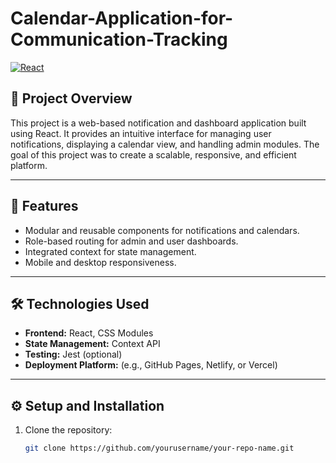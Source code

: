 # Calendar-Application-for-Communication-Tracking

[![React](https://img.shields.io/badge/React-18.2.0-blue)](https://reactjs.org/)  

## 🚀 Project Overview

This project is a web-based notification and dashboard application built using React. It provides an intuitive interface for managing user notifications, displaying a calendar view, and handling admin modules. The goal of this project was to create a scalable, responsive, and efficient platform.

---

## 🎯 Features

- Modular and reusable components for notifications and calendars.
- Role-based routing for admin and user dashboards.
- Integrated context for state management.
- Mobile and desktop responsiveness.

---

## 🛠️ Technologies Used

- **Frontend:** React, CSS Modules
- **State Management:** Context API
- **Testing:** Jest (optional)
- **Deployment Platform:** (e.g., GitHub Pages, Netlify, or Vercel)

---

## ⚙️ Setup and Installation

1. Clone the repository:
   ```bash
   git clone https://github.com/yourusername/your-repo-name.git

